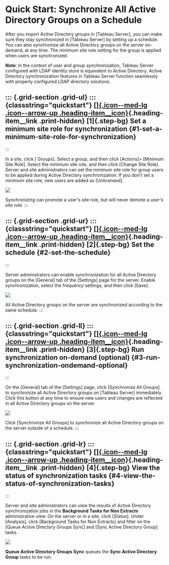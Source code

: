

Quick Start: Synchronize All Active Directory Groups on a Schedule
==================================================================
After you import Active Directory groups in [Tableau
Server], you can make sure they stay synchronized
in [Tableau Server] by setting up a schedule. You
can also synchronize all Active Directory groups on the server
on-demand, at any time. The minimum site role setting for the group is
applied when users are synchronized.

**Note**: In the context of user and group synchronization, Tableau
Server configured with LDAP identity store is equivalent to Active
Directory. Active Directory synchronization features in Tableau Server
function seamlessly with properly configured LDAP directory solutions.

::: {.grid-section .grid-ul}
::: {classstring="quickstart"}
[[]{.icon--med-lg .icon--arrow-up .heading-item__icon}](https://help.tableau.com/current/server/en-us/qs_ad_group_sync.htm#){.heading-item__link .print-hidden} [1]{.step-bg} Set a minimum site role for synchronization {#1-set-a-minimum-site-role-for-synchronization}
-------------------------------------------------------------------------------------------------------------------------------------------------------------------------------------------------------------------------
:::

In a site, click [ Groups]. Select a group, and then click
[Actions]\> [Minimum Site Role]. Select the
minimum site role, and then click [Change Site Role]. Server
and site administrators can set the minimum site role for group users to
be applied during Active Directory synchronization. If you don\'t set a
minimum site role, new users are added as [Unlicensed].

![](./Quick%20Start_%20Synchronize%20All%20Active%20Directory%20Groups%20on%20a%20Schedule%20-%20Tableau_files/qs_adsync_1.png)

Synchronizing can promote a user\'s site role, but will never demote a
user\'s site role.
:::

::: {.grid-section .grid-ur}
::: {classstring="quickstart"}
[[]{.icon--med-lg .icon--arrow-up .heading-item__icon}](https://help.tableau.com/current/server/en-us/qs_ad_group_sync.htm#){.heading-item__link .print-hidden} [2]{.step-bg} Set the schedule {#2-set-the-schedule}
----------------------------------------------------------------------------------------------------------------------------------------------------------------------------------------------
:::

Server administrators can enable synchronization for all Active
Directory groups on the [General] tab of the
[Settings] page for the server. Enable synchronization,
select the frequency settings, and then click [Save].

![](./Quick%20Start_%20Synchronize%20All%20Active%20Directory%20Groups%20on%20a%20Schedule%20-%20Tableau_files/qs_adsync_2.png)

All Active Directory groups on the server are synchronized according to
the same schedule.
:::

::: {.grid-section .grid-ll}
::: {classstring="quickstart"}
[[]{.icon--med-lg .icon--arrow-up .heading-item__icon}](https://help.tableau.com/current/server/en-us/qs_ad_group_sync.htm#){.heading-item__link .print-hidden} [3]{.step-bg} Run synchronization on-demand (optional) {#3-run-synchronization-ondemand-optional}
----------------------------------------------------------------------------------------------------------------------------------------------------------------------------------------------------------------------
:::

On the [General] tab of the [Settings] page,
click [Synchronize All Groups] to synchronize all Active
Directory groups on [Tableau Server] immediately.
Click this button at any time to ensure new users and changes are
reflected in all Active Directory groups on the server.

![](./Quick%20Start_%20Synchronize%20All%20Active%20Directory%20Groups%20on%20a%20Schedule%20-%20Tableau_files/qs_adsync_3.png)

Click [Synchronize All Groups] to synchronize all Active
Directory groups on the server outside of a schedule.
:::

::: {.grid-section .grid-lr}
::: {classstring="quickstart"}
[[]{.icon--med-lg .icon--arrow-up .heading-item__icon}](https://help.tableau.com/current/server/en-us/qs_ad_group_sync.htm#){.heading-item__link .print-hidden} [4]{.step-bg} View the status of synchronization tasks {#4-view-the-status-of-synchronization-tasks}
----------------------------------------------------------------------------------------------------------------------------------------------------------------------------------------------------------------------
:::

Server and site administrators can view the results of Active Directory
synchronization jobs in the **Background Tasks for Non Extracts**
administrative view. On the server or in a site, click
[Status]. Under [Analysis], click [Background
Tasks for Non Extracts] and filter on the [Queue Active
Directory Groups Sync] and [Sync Active Directory
Group] tasks.

![](./Quick%20Start_%20Synchronize%20All%20Active%20Directory%20Groups%20on%20a%20Schedule%20-%20Tableau_files/groups_adsync_viewtasks.png)

**Queue Active Directory Groups Sync** queues the **Sync Active
Directory Group** tasks to be run.
